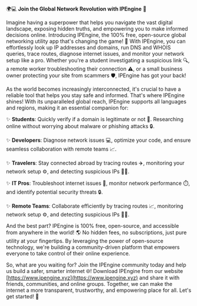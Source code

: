 🌍💻 **Join the Global Network Revolution with IPEngine** 🚀

Imagine having a superpower that helps you navigate the vast digital landscape, exposing hidden truths, and empowering you to make informed decisions online. Introducing IPEngine, the 100% free, open-source global networking utility app that's changing the game! 📡 With IPEngine, you can effortlessly look up IP addresses and domains, run DNS and WHOIS queries, trace routes, diagnose internet issues, and monitor your network setup like a pro. Whether you're a student investigating a suspicious link 🔍, a remote worker troubleshooting their connection ⚠️, or a small business owner protecting your site from scammers 🛡️, IPEngine has got your back!

As the world becomes increasingly interconnected, it's crucial to have a reliable tool that helps you stay safe and informed. That's where IPEngine shines! With its unparalleled global reach, IPEngine supports all languages and regions, making it an essential companion for:

✨ **Students**: Quickly verify if a domain is legitimate or not 👀. Researching online without worrying about malware or phishing attacks 🔒.

✨ **Developers**: Diagnose network issues 💻, optimize your code, and ensure seamless collaboration with remote teams 📈.

✨ **Travelers**: Stay connected abroad by tracing routes ✈️, monitoring your network setup ⚙️, and detecting suspicious IPs 🕵️‍♀️.

✨ **IT Pros**: Troubleshoot internet issues 💸, monitor network performance ⏱️, and identify potential security threats 🔒.

✨ **Remote Teams**: Collaborate efficiently by tracing routes 📈, monitoring network setup ⚙️, and detecting suspicious IPs 🕵️‍♀️.

And the best part? IPEngine is 100% free, open-source, and accessible from anywhere in the world! 🌎 No hidden fees, no subscriptions, just pure utility at your fingertips. By leveraging the power of open-source technology, we're building a community-driven platform that empowers everyone to take control of their online experience.

So, what are you waiting for? Join the IPEngine community today and help us build a safer, smarter internet 🌐! Download IPEngine from our website [https://www.ipengine.xyz](https://www.ipengine.xyz) and share it with friends, communities, and online groups. Together, we can make the internet a more transparent, trustworthy, and empowering place for all. Let's get started! 🔴